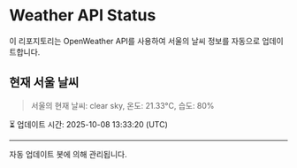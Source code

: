 
# Weather API Status

이 리포지토리는 OpenWeather API를 사용하여 서울의 날씨 정보를 자동으로 업데이트합니다.

## 현재 서울 날씨
> 서울의 현재 날씨: clear sky, 온도: 21.33°C, 습도: 80%

⏳ 업데이트 시간: 2025-10-08 13:33:20 (UTC)

---
자동 업데이트 봇에 의해 관리됩니다.
